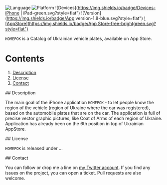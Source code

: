 ![Language](https://img.shields.io/badge/Swift-3.0-orange.svg?style=flat")
![Platform](https://img.shields.io/badge/Platform-iOS-lightgray.svg?style=flat")
![Devices](https://img.shields.io/badge/Devices-iPhone | iPad-green.svg?style=flat")
![Version](https://img.shields.io/badge/App version-1.8-blue.svg?style=flat")
[![AppStore](https://img.shields.io/badge/App Store-free-brightgreen.svg?style=flat")](https://ialexander.me/2e3Zxeh)

```HOMEPOK``` is a Catalog of Ukrainian vehicle plates, available on App Store.

# Contents
1. [Description](#description)
2. [License](#license)
3. [Contact](#contact)

##<a name="description"> Description </a>

The main goal of the iPhone application ```HOMEPOK``` - to let people know the region of the vehicle (region of Ukraine where the car was registered), based on the automobile plates that are on the car. The application is full of precise vector graphic pictures, like Coat of Arms of each region of Ukraine.
Application has already been on the 6th position in top of Ukrainian AppStore.

##<a name="license"> License </a>

```HOMEPOK``` is released under ...

##<a name="contact"> Contact </a>

You can follow or drop me a line on [my Twitter account](https://twitter.com/iAlexander13). If you find any issues on the project, you can open a ticket. Pull requests are also welcome.
